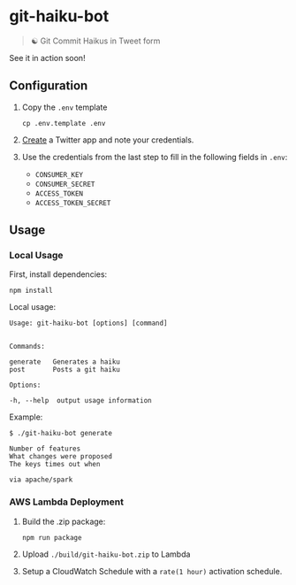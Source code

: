 # git-haiku-bot
> ☯️  Git Commit Haikus in Tweet form

See it in action soon!

## Configuration

1. Copy the `.env` template

    ```
    cp .env.template .env
    ```

2. [Create](https://apps.twitter.com/) a Twitter app and note your credentials.
3. Use the credentials from the last step to fill in the following fields in  `.env`:
    * `CONSUMER_KEY`
    * `CONSUMER_SECRET`
    * `ACCESS_TOKEN`
    * `ACCESS_TOKEN_SECRET`

## Usage

### Local Usage

First, install dependencies:

```
npm install
```

Local usage:

```
Usage: git-haiku-bot [options] [command]


Commands:

generate   Generates a haiku
post       Posts a git haiku

Options:

-h, --help  output usage information
```

Example:

```
$ ./git-haiku-bot generate

Number of features
What changes were proposed
The keys times out when

via apache/spark
```

### AWS Lambda Deployment

1. Build the .zip package:

    ```
    npm run package
    ```

2. Upload `./build/git-haiku-bot.zip` to Lambda
3. Setup a CloudWatch Schedule with a `rate(1 hour)` activation schedule.
